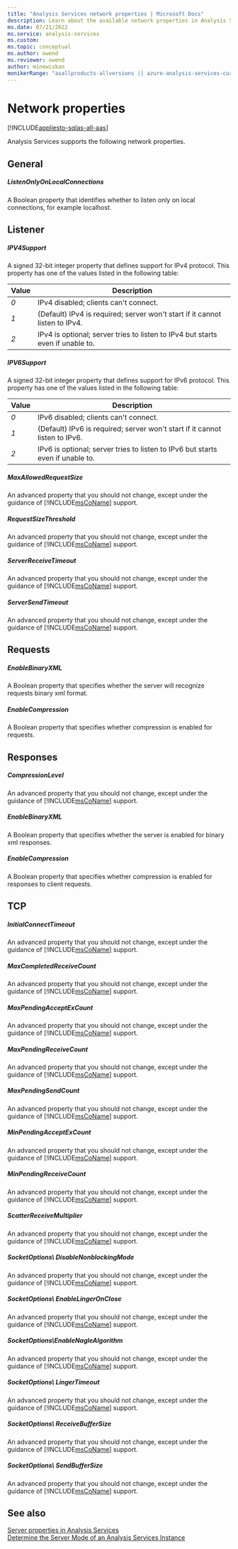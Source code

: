 ```yaml
---
title: "Analysis Services network properties | Microsoft Docs"
description: Learn about the available network properties in Analysis Services, like ListenOnlyOnLocalConnections and MaxAllowedRequestSize.
ms.date: 07/21/2022
ms.service: analysis-services
ms.custom: 
ms.topic: conceptual
ms.author: owend
ms.reviewer: owend
author: minewiskan
monikerRange: "asallproducts-allversions || azure-analysis-services-current || >= sql-analysis-services-2016"
---
```


# Network properties

[!INCLUDE[appliesto-sqlas-all-aas](../includes/appliesto-sqlas-all-aas.md)]

Analysis Services supports the following network properties.
  
## General

##### ListenOnlyOnLocalConnections

A Boolean property that identifies whether to listen only on local connections, for example localhost.  
  
## Listener

##### IPV4Support

A signed 32-bit integer property that defines support for IPv4 protocol. This property has one of the values listed in the following table:  
  
|Value|Description|  
|-----------|-----------------|  
|*0*|IPv4 disabled; clients can't connect.|  
|*1*|(Default) IPv4 is required; server won't start if it cannot listen to IPv4.|  
|*2*|IPv4 is optional; server tries to listen to IPv4 but starts even if unable to.|  
  
##### IPV6Support

A signed 32-bit integer property that defines support for IPv6 protocol. This property has one of the values listed in the following table:  
  
|Value|Description|  
|-----------|-----------------|  
|*0*|IPv6 disabled; clients can't connect.|  
|*1*|(Default) IPv6 is required; server won't start if it cannot listen to IPv6.|  
|*2*|IPv6 is optional; server tries to listen to IPv6 but starts even if unable to.|  
  
##### MaxAllowedRequestSize

An advanced property that you should not change, except under the guidance of [!INCLUDE[msCoName](../includes/msconame-md.md)] support.  
  
##### RequestSizeThreshold

An advanced property that you should not change, except under the guidance of [!INCLUDE[msCoName](../includes/msconame-md.md)] support.  
  
##### ServerReceiveTimeout

An advanced property that you should not change, except under the guidance of [!INCLUDE[msCoName](../includes/msconame-md.md)] support.  
  
##### ServerSendTimeout

An advanced property that you should not change, except under the guidance of [!INCLUDE[msCoName](../includes/msconame-md.md)] support.  
  
## Requests

##### EnableBinaryXML

A Boolean property that specifies whether the server will recognize requests binary xml format.  
  
##### EnableCompression

A Boolean property that specifies whether compression is enabled for requests.  
  
## Responses

##### CompressionLevel

An advanced property that you should not change, except under the guidance of [!INCLUDE[msCoName](../includes/msconame-md.md)] support.  
  
##### EnableBinaryXML

A Boolean property that specifies whether the server is enabled for binary xml responses.  
  
##### EnableCompression

A Boolean property that specifies whether compression is enabled for responses to client requests.  
  
## TCP

##### InitialConnectTimeout

An advanced property that you should not change, except under the guidance of [!INCLUDE[msCoName](../includes/msconame-md.md)] support.  
  
##### MaxCompletedReceiveCount

An advanced property that you should not change, except under the guidance of [!INCLUDE[msCoName](../includes/msconame-md.md)] support.  
  
##### MaxPendingAcceptExCount

An advanced property that you should not change, except under the guidance of [!INCLUDE[msCoName](../includes/msconame-md.md)] support.  
  
##### MaxPendingReceiveCount

An advanced property that you should not change, except under the guidance of [!INCLUDE[msCoName](../includes/msconame-md.md)] support.  
  
##### MaxPendingSendCount

An advanced property that you should not change, except under the guidance of [!INCLUDE[msCoName](../includes/msconame-md.md)] support.  
  
##### MinPendingAcceptExCount

An advanced property that you should not change, except under the guidance of [!INCLUDE[msCoName](../includes/msconame-md.md)] support.  
  
##### MinPendingReceiveCount

An advanced property that you should not change, except under the guidance of [!INCLUDE[msCoName](../includes/msconame-md.md)] support.  
  
##### ScatterReceiveMultiplier

An advanced property that you should not change, except under the guidance of [!INCLUDE[msCoName](../includes/msconame-md.md)] support.  
  
##### SocketOptions\ DisableNonblockingMode

An advanced property that you should not change, except under the guidance of [!INCLUDE[msCoName](../includes/msconame-md.md)] support.  
  
##### SocketOptions\ EnableLingerOnClose

An advanced property that you should not change, except under the guidance of [!INCLUDE[msCoName](../includes/msconame-md.md)] support.  
  
##### SocketOptions\EnableNagleAlgorithm

An advanced property that you should not change, except under the guidance of [!INCLUDE[msCoName](../includes/msconame-md.md)] support.  
  
##### SocketOptions\ LingerTimeout

An advanced property that you should not change, except under the guidance of [!INCLUDE[msCoName](../includes/msconame-md.md)] support.  
  
##### SocketOptions\ ReceiveBufferSize

An advanced property that you should not change, except under the guidance of [!INCLUDE[msCoName](../includes/msconame-md.md)] support.  
  
##### SocketOptions\ SendBufferSize

An advanced property that you should not change, except under the guidance of [!INCLUDE[msCoName](../includes/msconame-md.md)] support.  
  
## See also

[Server properties in Analysis Services](../../analysis-services/server-properties/server-properties-in-analysis-services.md)   
[Determine the Server Mode of an Analysis Services Instance](../../analysis-services/instances/determine-the-server-mode-of-an-analysis-services-instance.md)  
